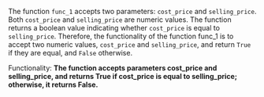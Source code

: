 The function `func_1` accepts two parameters: `cost_price` and `selling_price`. Both `cost_price` and `selling_price` are numeric values. The function returns a boolean value indicating whether `cost_price` is equal to `selling_price`. Therefore, the functionality of the function func_1 is to accept two numeric values, `cost_price` and `selling_price`, and return `True` if they are equal, and `False` otherwise. 

Functionality: **The function accepts parameters cost_price and selling_price, and returns True if cost_price is equal to selling_price; otherwise, it returns False.**